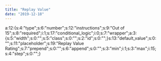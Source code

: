 ```yaml
---
title: "Replay Value"
date: "2019-12-18"
---
```


a:12:{s:4:"type";s:6:"number";s:12:"instructions";s:9:"Out of 15";s:8:"required";i:1;s:17:"conditional\_logic";i:0;s:7:"wrapper";a:3:{s:5:"width";s:0:"";s:5:"class";s:0:"";s:2:"id";s:0:"";}s:13:"default\_value";s:0:"";s:11:"placeholder";s:19:"Replay Value Rating";s:7:"prepend";s:0:"";s:6:"append";s:0:"";s:3:"min";i:1;s:3:"max";i:15;s:4:"step";s:0:"";}
